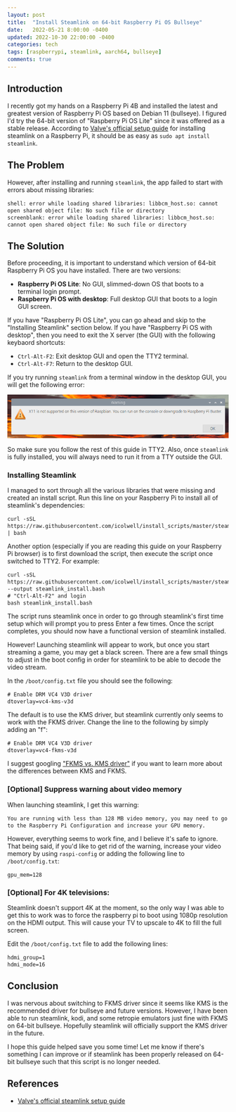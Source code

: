 ```yaml
---
layout: post
title:  "Install Steamlink on 64-bit Raspberry Pi OS Bullseye"
date:   2022-05-21 8:00:00 -0400
updated: 2022-10-30 22:00:00 -0400
categories: tech
tags: [raspberrypi, steamlink, aarch64, bullseye]
comments: true
---
```


## Introduction

I recently got my hands on a Raspberry Pi 4B and installed the latest and greatest version of Raspberry Pi OS based on Debian 11 (bullseye).
I figured I'd try the 64-bit version of "Raspberry Pi OS Lite" since it was offered as a stable release.
According to [Valve's official setup guide](https://help.steampowered.com/en/faqs/view/6424-467A-31D9-C6CB)
for installing steamlink on a Raspberry Pi, it should be as easy as `sudo apt install steamlink`.

## The Problem

However, after installing and running `steamlink`, the app failed to start with errors about missing libraries:

```
shell: error while loading shared libraries: libbcm_host.so: cannot open shared object file: No such file or directory
screenblank: error while loading shared libraries: libbcm_host.so: cannot open shared object file: No such file or directory
```

## The Solution

Before proceeding, it is important to understand which version of 64-bit Raspberry Pi OS you have installed.
There are two versions:
- **Raspberry Pi OS Lite**: No GUI, slimmed-down OS that boots to a terminal login prompt.
- **Raspberry Pi OS with desktop**: Full desktop GUI that boots to a login GUI screen.

If you have "Raspberry Pi OS Lite", you can go ahead and skip to the "Installing Steamlink" section below.
If you have "Raspberry Pi OS with desktop", then you need to exit the X server (the GUI) with the following keybaord shortcuts:

- `Ctrl-Alt-F2`: Exit desktop GUI and open the TTY2 terminal.
- `Ctrl-Alt-F7`: Return to the desktop GUI.

If you try running `steamlink` from a terminal window in the desktop GUI, you will get the following error:

![Steamlink X11 Error](steamlink_x11_error.png)

So make sure you follow the rest of this guide in TTY2.
Also, once `steamlink` is fully installed, you will always need to run it from a TTY outside the GUI.

### Installing Steamlink

I managed to sort through all the various libraries that were missing and created an install script.
Run this line on your Raspberry Pi to install all of steamlink's dependencies:
```
curl -sSL https://raw.githubusercontent.com/icolwell/install_scripts/master/steamlink_install.bash | bash
```
Another option (especially if you are reading this guide on your Raspberry Pi browser) is to first download the script, then execute the script once switched to TTY2.
For example:
```
curl -sSL https://raw.githubusercontent.com/icolwell/install_scripts/master/steamlink_install.bash --output steamlink_install.bash
# "Ctrl-Alt-F2" and login
bash steamlink_install.bash
```

The script runs steamlink once in order to go through steamlink's first time setup which will prompt you to press Enter a few times.
Once the script completes, you should now have a functional version of steamlink installed.

However! Launching steamlink will appear to work, but once you start streaming a game, you may get a black screen.
There are a few small things to adjust in the boot config in order for steamlink to be able to decode the video stream.

In the `/boot/config.txt` file you should see the following:

```
# Enable DRM VC4 V3D driver
dtoverlay=vc4-kms-v3d
```
The default is to use the KMS driver, but steamlink currently only seems to work with the FKMS driver.
Change the line to the following by simply adding an "f":
```
# Enable DRM VC4 V3D driver
dtoverlay=vc4-fkms-v3d
```

I suggest googling ["FKMS vs. KMS driver"](https://www.google.com/search?q=FKMS+vs.+KMS+driver)
if you want to learn more about the differences between KMS and FKMS.

### [Optional] Suppress warning about video memory
When launching steamlink, I get this warning:
```
You are running with less than 128 MB video memory, you may need to go to the Raspberry Pi Configuration and increase your GPU memory.
```
However, everything seems to work fine, and I believe it's safe to ignore.
That being said, if you'd like to get rid of the warning, increase your video memory by using `raspi-config` or adding the following line to `/boot/config.txt`:
```
gpu_mem=128
```

### [Optional] For 4K televisions:
Steamlink doesn't support 4K at the moment, so the only way I was able to get this to work was to force the raspberry pi to boot using 1080p resolution on the HDMI output.
This will cause your TV to upscale to 4K to fill the full screen.

Edit the `/boot/config.txt` file to add the following lines:
```
hdmi_group=1
hdmi_mode=16
```

## Conclusion

I was nervous about switching to FKMS driver since it seems like KMS is the recommended driver for bullseye and future versions.
However, I have been able to run steamlink, kodi, and some retropie emulators just fine with FKMS on 64-bit bullseye.
Hopefully steamlink will officially support the KMS driver in the future.

I hope this guide helped save you some time!
Let me know if there's something I can improve or if steamlink has been properly released on 64-bit bullseye such that this script is no longer needed.

## References

- [Valve's official steamlink setup guide](https://help.steampowered.com/en/faqs/view/6424-467A-31D9-C6CB)
